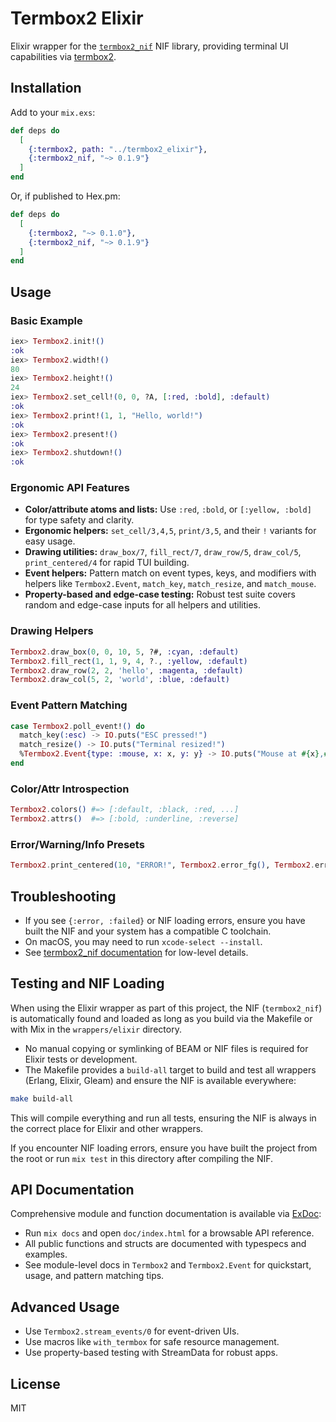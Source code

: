 # Termbox2 Elixir

Elixir wrapper for the [`termbox2_nif`](https://hex.pm/packages/termbox2_nif) NIF library, providing terminal UI capabilities via [termbox2](https://github.com/termbox/termbox2).

## Installation

Add to your `mix.exs`:

```elixir
def deps do
  [
    {:termbox2, path: "../termbox2_elixir"},
    {:termbox2_nif, "~> 0.1.9"}
  ]
end
```

Or, if published to Hex.pm:

```elixir
def deps do
  [
    {:termbox2, "~> 0.1.0"},
    {:termbox2_nif, "~> 0.1.9"}
  ]
end
```

## Usage

### Basic Example

```elixir
iex> Termbox2.init!()
:ok
iex> Termbox2.width!()
80
iex> Termbox2.height!()
24
iex> Termbox2.set_cell!(0, 0, ?A, [:red, :bold], :default)
:ok
iex> Termbox2.print!(1, 1, "Hello, world!")
:ok
iex> Termbox2.present!()
:ok
iex> Termbox2.shutdown!()
:ok
```

### Ergonomic API Features

- **Color/attribute atoms and lists:** Use `:red`, `:bold`, or `[:yellow, :bold]` for type safety and clarity.
- **Ergonomic helpers:** `set_cell/3,4,5`, `print/3,5`, and their `!` variants for easy usage.
- **Drawing utilities:** `draw_box/7`, `fill_rect/7`, `draw_row/5`, `draw_col/5`, `print_centered/4` for rapid TUI building.
- **Event helpers:** Pattern match on event types, keys, and modifiers with helpers like `Termbox2.Event`, `match_key`, `match_resize`, and `match_mouse`.
- **Property-based and edge-case testing:** Robust test suite covers random and edge-case inputs for all helpers and utilities.

### Drawing Helpers

```elixir
Termbox2.draw_box(0, 0, 10, 5, ?#, :cyan, :default)
Termbox2.fill_rect(1, 1, 9, 4, ?., :yellow, :default)
Termbox2.draw_row(2, 2, 'hello', :magenta, :default)
Termbox2.draw_col(5, 2, 'world', :blue, :default)
```

### Event Pattern Matching

```elixir
case Termbox2.poll_event!() do
  match_key(:esc) -> IO.puts("ESC pressed!")
  match_resize() -> IO.puts("Terminal resized!")
  %Termbox2.Event{type: :mouse, x: x, y: y} -> IO.puts("Mouse at #{x},#{y}")
end
```

### Color/Attr Introspection

```elixir
Termbox2.colors() #=> [:default, :black, :red, ...]
Termbox2.attrs()  #=> [:bold, :underline, :reverse]
```

### Error/Warning/Info Presets

```elixir
Termbox2.print_centered(10, "ERROR!", Termbox2.error_fg(), Termbox2.error_bg())
```

## Troubleshooting

- If you see `{:error, :failed}` or NIF loading errors, ensure you have built the NIF and your system has a compatible C toolchain.
- On macOS, you may need to run `xcode-select --install`.
- See [termbox2_nif documentation](https://hexdocs.pm/termbox2_nif) for low-level details.

## Testing and NIF Loading

When using the Elixir wrapper as part of this project, the NIF (`termbox2_nif`) is automatically found and loaded as long as you build via the Makefile or with Mix in the `wrappers/elixir` directory.

- No manual copying or symlinking of BEAM or NIF files is required for Elixir tests or development.
- The Makefile provides a `build-all` target to build and test all wrappers (Erlang, Elixir, Gleam) and ensure the NIF is available everywhere:

```sh
make build-all
```

This will compile everything and run all tests, ensuring the NIF is always in the correct place for Elixir and other wrappers.

If you encounter NIF loading errors, ensure you have built the project from the root or run `mix test` in this directory after compiling the NIF.

## API Documentation

Comprehensive module and function documentation is available via [ExDoc](https://hexdocs.pm/ex_doc/):

- Run `mix docs` and open `doc/index.html` for a browsable API reference.
- All public functions and structs are documented with typespecs and examples.
- See module-level docs in `Termbox2` and `Termbox2.Event` for quickstart, usage, and pattern matching tips.

## Advanced Usage

- Use `Termbox2.stream_events/0` for event-driven UIs.
- Use macros like `with_termbox` for safe resource management.
- Use property-based testing with StreamData for robust apps.

## License

MIT
